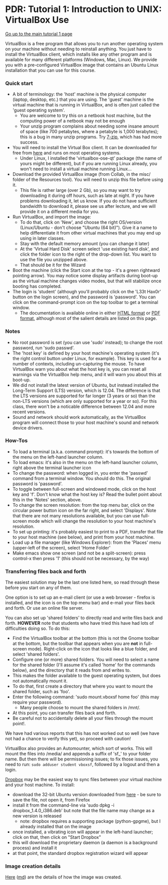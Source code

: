 PDR: Tutorial 1: Introduction to UNIX: VirtualBox Use
=====================================================

[Go up to the main tutorial 1 page](index.html)

VirtualBox is a free program that allows you to run another operating system on your machine without needing to reinstall anything.  You just have to install the VirtualBox client, which installs like any other program and is available for many different platforms (Windows, Mac, Linux).  We provide you with a pre-configured VirtualBox image that contains an Ubuntu Linux installation that you can use for this course.

### Quick start ###

- A bit of terminology: the 'host' machine is the physical computer (laptop, desktop, etc.) that you are using.  The 'guest' machine is the virtual machine that is running in VirtualBox, and is often just called the 'guest operating system'.
  - You are welcome to try this on a netbook host machine, but the computing power of a netbook may not be enough
  - Your unzip program complains about needing some insane amount of space (like 700 petabytes, where a petabyte is 1,000 terabytes); this is a bug in many unzip programs.  Try [7-zip](http://www.7-zip.org/), which has had more success.
- You will need to install the Virtual Box client.  It can be downloaded for free from [here](http://www.virtualbox.org/) and runs on most operating systems.
   - Under Linux, I installed the 'virtualbox-ose-qt' package (the name of yours might be different), but if you are running Linux already, you won't need to install a virtual machine running Linux...
- Download the provided VirtualBox image (from Collab, in the misc/ folder of the Resources tool).  You will need to unzip this file before using it.
  - This file is rather large (over 2 Gb), so you may want to try downloading it during off hours, such as late at night.  If you have problems downloading it, let us know.  If you do not have sufficient bandwidth to download it, please see us after lecture, and we will provide it on a different media for you.
- Run VirtualBox, and import the image:
  - To do that, click on 'New', and choose the right OS/version (Linux/Ubuntu - don't choose "Ubuntu (64 bit)").  Give it a name to help differentiate it from other virtual machines that you may end up using in later classes.
  - Stay with the default memory amount (you can change it later)
  - At the 'Virtual Hard Disk' screen select 'use existing hard disk', and click the folder icon to the right of the drop-down list.  You want to use the file you unzipped above.
  - That should be it for the Wizard
- Boot the machine (click the Start icon at the top - it's a green rightward pointing arrow).  You may notice some display artifacts during boot-up as the virtual machine changes video modes, but that will stabilize once booting has completed.
- The login is 'student' (although you'll probably click on the 'L33t Hax0r' button on the login screen), and the password is 'password'.  You can click on the command-prompt icon on the top toolbar to get a terminal window.
  - The documentation is available online in either [HTML format](http://www.virtualbox.org/manual/UserManual.html) or [PDF format](http://download.virtualbox.org/virtualbox/UserManual.pdf), although most of the salient details are listed on this page.

### Notes ###

- No root password is set (you can use 'sudo' instead); to change the root password, run 'sudo passwd'.
- The 'host key' is defined by your host machine's operating system (it's the right control button under Linux, for example).  This key is used for a number of contexts, including un-capturing the mouse.  To have VirtualBox warn you about what the host key is, you can reset all warnings via the VirtualBox help menu, and it will warn you about this at boot-up.
- We did not install the latest version of Ubuntu, but instead installed the Long-Term Support (LTS) version, which is 12.04.  The difference is that the LTS versions are supported for far longer (3 years or so) than the non-LTS versions (which are only supported for a year or so).  For this class, there won't be a noticable difference between 12.04 and more recent versions.
- Sound and network should work automatically, as the VirtualBox program will connect those to your host machine's sound and network device drivers.

### How-Tos ##
- To load a terminal (a.k.a. command prompt): it's towards the bottom of the menu on the left-hand launcher column.
- To load emacs: it's also in the menu on the left-hand launcher column, right above the terminal launcher icon
- To change the password: when logged in, you enter the 'passwd' command from a terminal window.  You should do this.  The original password is 'password'.
- To toggle between full-screen and windowed mode, click on the host key and 'f'.  Don't know what the host key is?  Read the bullet point about this in the 'Notes' section, above.
- To change the screen resolution: from the top menu bar, click on the circular power button icon on the far right, and select 'Displays'.  Note that there are not many resolutions available, but you can use full-screen mode which will change the resolution to your host machine's resolution.
- To set up printing: it's probably easiest to print to a PDF, transfer that file to your host machine (see below), and print from your host machine.
- Load up a file manager (like Windows Explorer): from the 'Places' menu (upper-left of the screen), select 'Home Folder'
- Make emacs show one screen (and not be a split-screen): press control-x then press '1' (this should not be necessary, by the way)


### Transferring files back and forth ###

The easiest solution may be the last one listed here, so read through these before you start on any of them.

One option is to set up an e-mail client (or use a web browser - firefox is installed, and the icon is on the top menu bar) and e-mail your files back and forth.  Or use an online file server.

You can also set up 'shared folders' to directly read and write files back and forth.  **HOWEVER** note that students who have tried this have had lots of difficulties doing so.  To do this:

- Find the VirtualBox toolbar at the bottom (this is not the Gnome toolbar at the bottom, but the toolbar that appears when you are **not** in full-screen mode).  Right-click on the icon that looks like a blue folder, and select 'shared folders'.
- Configure one (or more) shared folders.  You will need to select a name for the shared folder (I'll assume it's called 'home' for the commands below), and the directory that it reads from and writes to.
- This makes the folder available to the guest operating system, but does not automatically mount it.
- To do that, first create a directory that where you want to mount the shared folder, such as 'foo'.
- Enter the following command: 'sudo mount.vboxsf home foo' (this may require your password).
  - Many people choose to mount the shared folders in /mnt/.
- At this point, you can transfer files back and forth.
- Be careful not to accidentally delete all your files through the mount point!.

We have had various reports that this has not worked out so well (we have not had a chance to verify this yet), so proceed with caution!

VirtualBox also provides an Automounter, which sort of works.  This will mount the files into /media/ and appends a suffix of 'sf_' to your folder name. But then there will be permissioning issues; to fix those issues, you need to run: `sudo adduser student vboxsf`, followed by a logout and then a login.

[Dropbox](http://dropbox.com) may be the easiest way to sync files between your virtual machine and your host machine.  To install:

- download the 32-bit Ubuntu version downloaded from [here](https://www.dropbox.com/install?os=lnx) - be sure to save the file, not open it, from Firefox
- install it from the command-line via 'sudo dpkg -i dropbox_1.4.0_i386.deb' but note that the file name may change as a new version is released
  - note: dropbox requires a supporting package (python-gpgme), but I already installed that on the image
- once installed, a vibrating icon will appear in the left-hand launcher; click on that, then click on "Start Dropbox"
- this will download the proprietary daemon (a daemon is a background process) and install it
- at that point, the standard dropbox registration wizard will appear


### Image creation details ###

[Here](vb-image-details.html) ([md](vb-image-details.md)) are the details of how the image was created.
